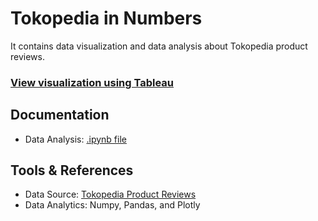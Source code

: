 # Tokopedia in Numbers
It contains data visualization and data analysis about Tokopedia product reviews.

### [View visualization using Tableau]()

## Documentation
- Data Analysis: [.ipynb file]()

## Tools & References
- Data Source: [Tokopedia Product Reviews](https://www.kaggle.com/farhan999/tokopedia-product-reviews)
- Data Analytics: Numpy, Pandas, and Plotly
